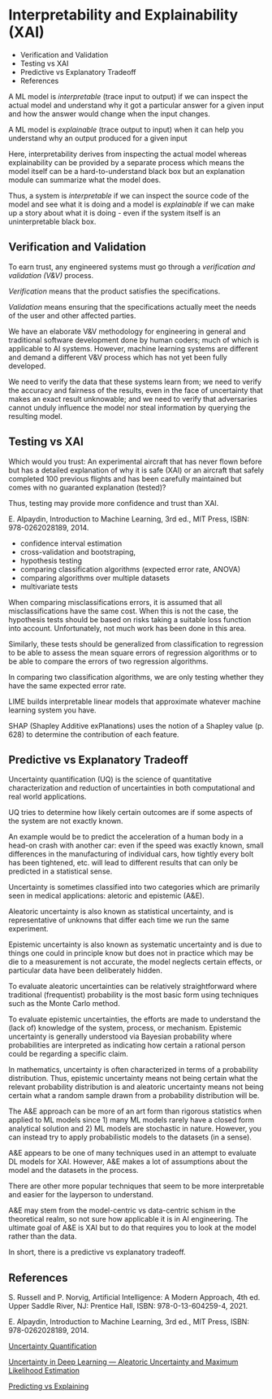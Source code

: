 # Interpretability and Explainability (XAI)

<!-- MarkdownTOC -->

- Verification and Validation
- Testing vs XAI
- Predictive vs Explanatory Tradeoff
- References

<!-- /MarkdownTOC -->


A ML model is _interpretable_ (trace input to output) if we can inspect the actual model and understand why it got a particular answer for a given input and how the answer would change when the input changes.

A ML model is _explainable_ (trace output to input) when it can help you understand why an output produced for a given input

Here, interpretability derives from inspecting the actual model whereas explainability can be provided by a separate process which means the model itself can be a hard-to-understand black box but an explanation module can summarize what the model does. 

Thus, a system is _interpretable_ if we can inspect the source code of the model and see what it is doing and a model is _explainable_ if we can make up a story about what it is doing - even if the system itself is an uninterpretable black box.



## Verification and Validation

To earn trust, any engineered systems must go through a _verification and validation (V&V)_ process. 

_Verification_ means that the product satisfies the specifications. 

_Validation_ means ensuring that the specifications actually meet the needs of the user and other affected parties. 

We have an elaborate V&V methodology for engineering in general and traditional software development done by human coders; much of which is applicable to AI systems. However, machine learning systems are different and demand a different V&V process which has not yet been fully developed. 

We need to verify the data that these systems learn from; we need to verify the accuracy and fairness of the results, even in the face of uncertainty that makes an exact result unknowable; and we need to verify that adversaries cannot unduly influence the model nor steal information by querying the resulting model.



## Testing vs XAI

Which would you trust: An experimental aircraft that has never flown before but has a detailed explanation of why it is safe (XAI) or an aircraft that safely completed 100 previous flights and has been carefully maintained but comes with no guaranted explanation (tested)?

Thus, testing may provide more confidence and trust than XAI. 


E. Alpaydin, Introduction to Machine Learning, 3rd ed., MIT Press, ISBN: 978-0262028189, 2014.

- confidence interval estimation
- cross-validation and bootstraping,
- hypothesis testing
- comparing classification algorithms (expected error rate, ANOVA)
- comparing algorithms over multiple datasets
- multivariate tests


When comparing misclassifications errors, it is assumed that all misclassifications have the same cost. When this is not the case, the hypothesis tests should be based on risks taking a suitable loss function into account. Unfortunately, not much work has been done in this area. 

Similarly, these tests should be generalized from classification to regression to be able to assess the mean square errors of regression algorithms or to be able to compare the errors of two regression algorithms. 


In comparing two classification algorithms,  we are only testing whether they have the same expected error rate. 
 
LIME builds interpretable linear models that approximate whatever machine learning system you have.
 
SHAP (Shapley Additive exPlanations) uses the notion of a Shapley value (p. 628) to determine the contribution of each feature.


## Predictive vs Explanatory Tradeoff

Uncertainty quantification (UQ) is the science of quantitative characterization and reduction of uncertainties in both computational and real world applications. 

UQ tries to determine how likely certain outcomes are if some aspects of the system are not exactly known. 

An example would be to predict the acceleration of a human body in a head-on crash with another car: even if the speed was exactly known, small differences in the manufacturing of individual cars, how tightly every bolt has been tightened, etc. will lead to different results that can only be predicted in a statistical sense.


Uncertainty is sometimes classified into two categories which are primarily seen in medical applications: aletoric and epistemic (A&E). 

Aleatoric uncertainty is also known as statistical uncertainty, and is representative of unknowns that differ each time we run the same experiment. 

Epistemic uncertainty is also known as systematic uncertainty and is due to things one could in principle know but does not in practice which may be die to a measurement is not accurate, the model neglects certain effects, or particular data have been deliberately hidden.

To evaluate aleatoric uncertainties can be relatively straightforward where traditional (frequentist) probability is the most basic form using techniques such as the Monte Carlo method. 

To evaluate epistemic uncertainties, the efforts are made to understand the (lack of) knowledge of the system, process, or mechanism. Epistemic uncertainty is generally understood  via Bayesian probability where probabilities are interpreted as indicating how certain a rational person could be regarding a specific claim.

In mathematics, uncertainty is often characterized in terms of a probability distribution. Thus, epistemic uncertainty means not being certain what the relevant probability distribution is and aleatoric uncertainty means not being certain what a random sample drawn from a probability distribution will be.



The A&E approach can be more of an art form than rigorous statistics when applied to ML models since 1) many ML models rarely have a closed form analytical solution and 2) ML models are stochastic in nature. However, you can instead try to apply probabilistic models to the datasets (in a sense). 

A&E appears to be one of many techniques used in an attempt to evaluate DL models for XAI. However, A&E makes a lot of assumptions about the model and the datasets in the process. 

There are other more popular techniques that seem to be more interpretable and easier for the layperson to understand.

A&E may stem from the model-centric vs data-centric schism in the theoretical realm, so not sure how applicable it is in AI engineering. The ultimate goal of A&E is XAI but to do that requires you to look at the model rather than the data. 

In short, there is a predictive vs explanatory tradeoff.



## References

S. Russell and P. Norvig, Artificial Intelligence: A Modern Approach, 4th ed. Upper Saddle River, NJ: Prentice Hall, ISBN: 978-0-13-604259-4, 2021.

E. Alpaydin, Introduction to Machine Learning, 3rd ed., MIT Press, ISBN: 978-0262028189, 2014.


[Uncertainty Quantification](https://en.wikipedia.org/wiki/Uncertainty_quantification?wprov=sfti1)

[Uncertainty in Deep Learning — Aleatoric Uncertainty and Maximum Likelihood Estimation](https://towardsdatascience.com/uncertainty-in-deep-learning-aleatoric-uncertainty-and-maximum-likelihood-estimation-c7449ee13712)

[Predicting vs Explaining](https://towardsdatascience.com/predicting#-vs-explaining-69b516f90796)
